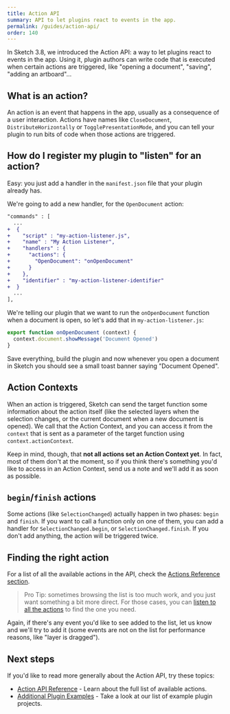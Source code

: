 ```yaml
---
title: Action API
summary: API to let plugins react to events in the app.
permalink: /guides/action-api/
order: 140
---
```


In Sketch 3.8, we introduced the Action API: a way to let plugins react to events in the app. Using it, plugin authors can write code that is executed when certain actions are triggered, like "opening a document", "saving", "adding an artboard"…

## What is an action?

An action is an event that happens in the app, usually as a consequence of a user interaction. Actions have names like `CloseDocument`, `DistributeHorizontally` or `TogglePresentationMode`, and you can tell your plugin to run bits of code when those actions are triggered.

## How do I register my plugin to "listen" for an action?

Easy: you just add a handler in the `manifest.json` file that your plugin already has.

We're going to add a new handler, for the `OpenDocument` action:

```diff
"commands" : [
  ...
+  {
+    "script" : "my-action-listener.js",
+    "name" : "My Action Listener",
+    "handlers" : {
+      "actions": {
+        "OpenDocument": "onOpenDocument"
+      }
+    },
+    "identifier" : "my-action-listener-identifier"
+  }
  ...
],
```

We're telling our plugin that we want to run the `onOpenDocument` function when a document is open, so let's add that in `my-action-listener.js`:

```js
export function onOpenDocument (context) {
  context.document.showMessage('Document Opened')
}
```

Save everything, build the plugin and now whenever you open a document in Sketch you should see a small toast banner saying "Document Opened".

## Action Contexts

When an action is triggered, Sketch can send the target function some information about the action itself (like the selected layers when the selection changes, or the current document when a new document is opened). We call that the Action Context, and you can access it from the `context` that is sent as a parameter of the target function using `context.actionContext`.

Keep in mind, though, that **not all actions set an Action Context yet**. In fact, most of them don't at the moment, so if you think there's something you'd like to access in an Action Context, send us a note and we'll add it as soon as possible.

## `begin`/`finish` actions

Some actions (like `SelectionChanged`) actually happen in two phases: `begin` and `finish`. If you want to call a function only on one of them, you can add a handler for `SelectionChanged.begin`, or `SelectionChanged.finish`. If you don't add anything, the action will be triggered twice.

## Finding the right action

For a list of all the available actions in the API, check the [Actions Reference section](/reference/action).

> Pro Tip: sometimes browsing the list is too much work, and you just want something a bit more direct. For those cases, you can [listen to all the actions](/guides/preferences/#listen-to-all-actions-in-the-action-api) to find the one you need.

Again, if there's any event you'd like to see added to the list, let us know and we'll try to add it (some events are not on the list for performance reasons, like "layer is dragged").

## Next steps

If you'd like to read more generally about the Action API, try these topics:

* [Action API Reference](/reference/action/) - Learn about the full list of available actions.
* [Additional Plugin Examples](https://github.com/BohemianCoding/SketchAPI/tree/develop/examples) - Take a look at our list of example plugin projects.
